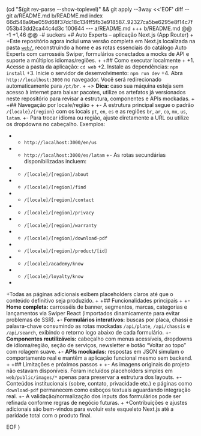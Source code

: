  (cd "$(git rev-parse --show-toplevel)" && git apply --3way <<'EOF' 
diff --git a/README.md b/README.md
index 66d548a9be059d68f37dc18c134ff5fb3e918587..92327ca5be6295e8f14c7f053b43dd2ca44c4d3c 100644
--- a/README.md
+++ b/README.md
@@ -1 +1,46 @@
-# suckers
+# Auto Experts – aplicação Next.js (App Router)
+
+Este repositório agora inclui uma versão completa em Next.js localizada na pasta [`web/`](web/), reconstruindo a home e as rotas essenciais do catálogo Auto Experts com carrosséis Swiper, formulários conectados a mocks de API e suporte a múltiplos idiomas/regiões.
+
+## Como executar localmente
+
+1. Acesse a pasta da aplicação: `cd web`
+2. Instale as dependências: `npm install`
+3. Inicie o servidor de desenvolvimento: `npm run dev`
+4. Abra `http://localhost:3000` no navegador. Você será redirecionado automaticamente para `/pt/br`.
+
+> **Dica:** caso sua máquina esteja sem acesso à internet para baixar pacotes, utilize os artefatos já versionados neste repositório para revisar a estrutura, componentes e APIs mockadas.
+
+## Navegação por locale/região
+
+- A estrutura principal segue o padrão `/{locale}/{region}` com os locais `pt`, `en`, `es` e as regiões `br`, `ar`, `co`, `mx`, `us`, `latam`.
+- Para trocar idioma ou região, ajuste diretamente a URL ou utilize os dropdowns no cabeçalho. Exemplos:
+  - `http://localhost:3000/en/us`
+  - `http://localhost:3000/es/latam`
+- As rotas secundárias disponibilizadas incluem:
+  - `/[locale]/[region]/about`
+  - `/[locale]/[region]/find`
+  - `/[locale]/[region]/contact`
+  - `/[locale]/[region]/privacy`
+  - `/[locale]/[region]/warranty`
+  - `/[locale]/[region]/download-pdf`
+  - `/[locale]/[region]/product/[id]`
+  - `/[locale]/academy/know`
+  - `/[locale]/loyalty/know`
+
+Todas as páginas adicionais exibem placeholders claros até que o conteúdo definitivo seja produzido.
+
+## Funcionalidades principais
+
+- **Home completa:** carrosséis de banner, segmentos, marcas, categorias e lançamentos via Swiper React (importados dinamicamente para evitar problemas de SSR).
+- **Formulários interativos:** buscas por placa, chassi e palavra-chave consumindo as rotas mockadas `/api/plate`, `/api/chassis` e `/api/search`, exibindo o retorno logo abaixo de cada formulário.
+- **Componentes reutilizáveis:** cabeçalho com menus acessíveis, dropdowns de idioma/região, seção de serviços, newsletter e botão “Voltar ao topo” com rolagem suave.
+- **APIs mockadas:** respostas em JSON simulam o comportamento real e mantêm a aplicação funcional mesmo sem backend.
+
+## Limitações e próximos passos
+
+- As imagens originais do projeto não estavam disponíveis. Foram incluídos placeholders simples em `web/public/images/*` apenas para preservar a estrutura dos layouts.
+- Conteúdos institucionais (sobre, contato, privacidade etc.) e páginas como `download-pdf` permanecem como esboços textuais aguardando integração real.
+- A validação/normalização dos inputs dos formulários pode ser refinada conforme regras de negócio futuras.
+
+Contribuições e ajustes adicionais são bem-vindos para evoluir este esqueleto Next.js até a paridade total com o produto final.
 
EOF
)
